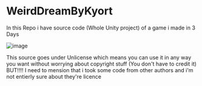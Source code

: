# WeirdDreamByKyort
In this Repo i have source code (Whole Unity project) of a game i made in 3 Days

![image](https://github.com/user-attachments/assets/4d44f34f-656a-483a-bffb-d80a76801522)

This source goes under Unlicense which means you can use it in any way you want without worrying about copyright stuff (You don't have to credit it)
BUT!!!!
I need to mension that i took some code from other authors and i'm not entierly sure about they're licence

